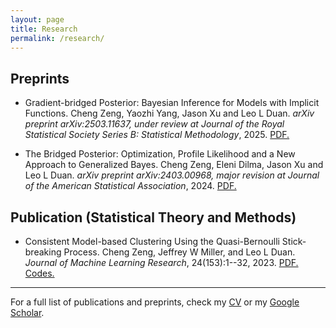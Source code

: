 ```yaml
---
layout: page
title: Research
permalink: /research/
---
```


## Preprints

- Gradient-bridged Posterior: Bayesian Inference for Models with Implicit Functions. Cheng Zeng, Yaozhi Yang, Jason Xu and Leo L Duan. *arXiv preprint arXiv:2503.11637, under review at Journal of the Royal Statistical Society Series B: Statistical Methodology*, 2025. [PDF.](https://arxiv.org/pdf/2503.11637)

- The Bridged Posterior: Optimization, Profile Likelihood and a New Approach to Generalized Bayes. Cheng Zeng, Eleni Dilma, Jason Xu and Leo L Duan. *arXiv preprint arXiv:2403.00968, major revision at Journal of the American Statistical Association*, 2024. [PDF.](https://arxiv.org/pdf/2403.00968)



## Publication (Statistical Theory and Methods)

- Consistent Model-based Clustering Using the Quasi-Bernoulli Stick-breaking Process. Cheng Zeng, Jeffrey W Miller, and Leo L Duan. *Journal of Machine Learning Research*, 24(153):1--32, 2023. [PDF.](https://www.jmlr.org/papers/volume24/22-0436/22-0436.pdf) [Codes.](https://github.com/Zeng-Cheng/quasi-bernoulli-stick-breaking)


---

For a full list of publications and preprints, check my [CV](cv/CV-ZengCheng.pdf) or my [Google Scholar](https://scholar.google.com/citations?user=ktE2k0EAAAAJ&hl=en).

